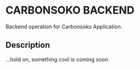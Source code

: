 # CARBONSOKO BACKEND

Backend operation for Carbonsoko Application.

## Description

...hold on, something cool is coming soon.
